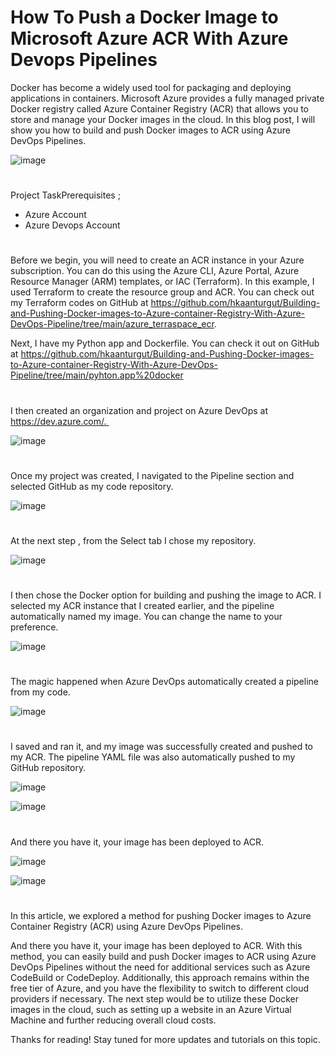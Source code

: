 # How To Push a Docker Image to Microsoft Azure ACR With Azure Devops Pipelines
Docker has become a widely used tool for packaging and deploying applications in containers. Microsoft Azure provides a fully managed private Docker registry called Azure Container Registry (ACR) that allows you to store and manage your Docker images in the cloud. In this blog post, I will show you how to build and push Docker images to ACR using Azure DevOps Pipelines.

![image](https://user-images.githubusercontent.com/113396342/214197044-f24375ff-87ae-48dc-b244-2a072fb6374f.png)
#

Project TaskPrerequisites ;
- Azure Account
- Azure Devops Account
#

Before we begin, you will need to create an ACR instance in your Azure subscription. You can do this using the Azure CLI, Azure Portal, Azure Resource Manager (ARM) templates, or IAC (Terraform). In this example, I used Terraform to create the resource group and ACR. You can check out my Terraform codes on GitHub at https://github.com/hkaanturgut/Building-and-Pushing-Docker-images-to-Azure-container-Registry-With-Azure-DevOps-Pipeline/tree/main/azure_terraspace_ecr.


Next, I have my Python app and Dockerfile. You can check it out on GitHub at https://github.com/hkaanturgut/Building-and-Pushing-Docker-images-to-Azure-container-Registry-With-Azure-DevOps-Pipeline/tree/main/pyhton.app%20docker
#
I then created an organization and project on Azure DevOps at https://dev.azure.com/. 

![image](https://user-images.githubusercontent.com/113396342/214197244-93718998-2f6c-43d2-8891-9d14ed4e3eba.png)
#
Once my project was created, I navigated to the Pipeline section and selected GitHub as my code repository.

![image](https://user-images.githubusercontent.com/113396342/214197337-9e82ecaa-3360-4434-a4b7-8019b76f7021.png)
#

At the next step , from the Select tab I chose my repository.

![image](https://user-images.githubusercontent.com/113396342/214197409-5f25c028-b866-4586-a8da-3268c8cef536.png)
#

I then chose the Docker option for building and pushing the image to ACR. I selected my ACR instance that I created earlier, and the pipeline automatically named my image. You can change the name to your preference.

![image](https://user-images.githubusercontent.com/113396342/214197447-8bb9ef3b-33b4-42c1-a853-2c6492e85701.png)
#

The magic happened when Azure DevOps automatically created a pipeline from my code.

![image](https://user-images.githubusercontent.com/113396342/214197478-8e4bb04f-377a-45bc-9d21-e26c40bc46cd.png)
#
I saved and ran it, and my image was successfully created and pushed to my ACR. The pipeline YAML file was also automatically pushed to my GitHub repository.

![image](https://user-images.githubusercontent.com/113396342/214197507-1cbc2d06-90a0-4980-9175-25127a3c0f50.png)

![image](https://user-images.githubusercontent.com/113396342/214197523-572e50c0-f2d7-4c1a-8d9a-1ed3271aa972.png)
#
And there you have it, your image has been deployed to ACR.

![image](https://user-images.githubusercontent.com/113396342/214197537-1e23f626-3fe4-49fe-bcbc-693a252593a7.png)

![image](https://user-images.githubusercontent.com/113396342/214197547-5c971114-243c-4018-ad2c-bd7eeb51e602.png)
#
In this article, we explored a method for pushing Docker images to Azure Container Registry (ACR) using Azure DevOps Pipelines. 

And there you have it, your image has been deployed to ACR. With this method, you can easily build and push Docker images to ACR using Azure DevOps Pipelines without the need for additional services such as Azure CodeBuild or CodeDeploy. Additionally, this approach remains within the free tier of Azure, and you have the flexibility to switch to different cloud providers if necessary. The next step would be to utilize these Docker images in the cloud, such as setting up a website in an Azure Virtual Machine and further reducing overall cloud costs.

Thanks for reading! Stay tuned for more updates and tutorials on this topic.
